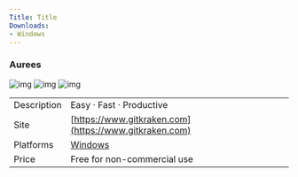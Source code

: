 ```yaml
---
Title: Title
Downloads:
- Windows
---
```


### Aurees

![img](http://placehold.it/200x150)
![img](http://placehold.it/200x150)
![img](http://placehold.it/200x150)

| | |
| --- | --- |
| Description | Easy · Fast · Productive |
| Site | [https://www.gitkraken.com](https://www.gitkraken.com) |
| Platforms | [Windows](https://aurees.com)  |
| Price | Free for non-commercial use |
